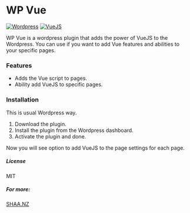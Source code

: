 # WP Vue

[![Wordpress](https://d1q6f0aelx0por.cloudfront.net/product-logos/fcbd05b8-ec7e-4191-80f6-dae8ec3d9d25-wordpress.png)](https://wordpress.org/download/) 
[![VueJS](https://hollowtree.gallerycdn.vsassets.io/extensions/hollowtree/vue-snippets/0.1.9/1536163208133/Microsoft.VisualStudio.Services.Icons.Default)](https://vuejs.org/)

WP Vue is a wordpress plugin that adds the power of VueJS to the Wordpress. You can use if you want to add Vue features and abilities to your specific pages.

### Features

  - Adds the Vue script to pages.
  - Ability add VueJS to specific pages.


### Installation

This is usual Wordpress way.

1. Download the plugin.
2. Install the plugin from the Wordpress dashboard.
3. Activate the plugin and done.

Now you will see option to add VueJS to the page settings for each page.

##### License
MIT

##### For more:
[SHAA.NZ](https://shaa.nz)